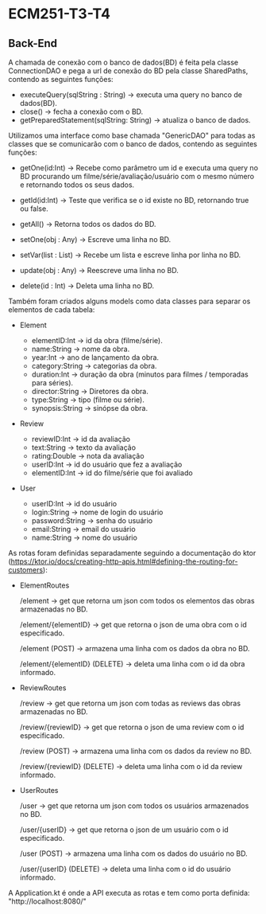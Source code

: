 # ECM251-T3-T4

## Back-End 

A chamada de conexão com o banco de dados(BD) é feita pela classe ConnectionDAO e pega a url de conexão do BD pela classe SharedPaths, contendo as seguintes funções:

* executeQuery(sqlString : String) → executa uma query no banco de dados(BD).
* close() → fecha a conexão com o BD.
* getPreparedStatement(sqlString: String) → atualiza o banco de dados.

Utilizamos uma interface como base chamada "GenericDAO" para todas as classes que se comunicarão com o banco de dados, contendo as seguintes funções: 

* getOne(id:Int) → Recebe como parâmetro um id e executa uma query no BD procurando um filme/série/avaliação/usuário com o mesmo número e retornando todos os seus dados.

* getId(id:Int) → Teste que verifica se o id existe no BD, retornando true ou false.

* getAll() → Retorna todos os dados do BD.

* setOne(obj : Any) → Escreve uma linha no BD.

* setVar(list : List<Any>) → Recebe um lista e escreve linha por linha no BD.

* update(obj : Any) → Reescreve uma linha no BD.

* delete(id : Int) → Deleta uma linha no BD.
  


Também foram criados alguns models como data classes para separar os elementos de cada tabela:
  
- Element
  * elementID:Int → id da obra (filme/série).
  * name:String → nome da obra.
  * year:Int → ano de lançamento da obra.
  * category:String → categorias da obra.
  * duration:Int → duração da obra (minutos para filmes / temporadas para séries).
  * director:String → Diretores da obra.
  * type:String → tipo (filme ou série).
  * synopsis:String → sinópse da obra.

- Review
  * reviewID:Int → id da avaliação
  * text:String → texto da avaliação
  * rating:Double → nota da avaliação
  * userID:Int → id do usuário que fez a avaliação
  * elementID:Int → id do filme/série que foi avaliado

- User
  * userID:Int → id do usuário
  * login:String → nome de login do usuário
  * password:String → senha do usuário
  * email:String → email do usuário
  * name:String → nome do usuário

As rotas foram definidas separadamente seguindo a documentação do ktor (https://ktor.io/docs/creating-http-apis.html#defining-the-routing-for-customers):
  
- ElementRoutes
  
  /element → get que retorna um json com todos os elementos das obras armazenadas no BD.
  
  /element/{elementID} → get que retorna o json de uma obra com o id especificado.
  
  /element (POST) → armazena uma linha com os dados da obra no BD.
  
  /element/{elementID} (DELETE) → deleta uma linha com o id da obra informado.

- ReviewRoutes
  
  /review → get que retorna um json com todas as reviews das obras armazenadas no BD.
  
  /review/{reviewID} → get que retorna o json de uma review com o id especificado.
  
  /review (POST) → armazena uma linha com os dados da review no BD.
  
  /review/{reviewID} (DELETE) → deleta uma linha com o id da review informado.
  
  
- UserRoutes
  
  /user → get que retorna um json com todos os usuários armazenados no BD.
  
  /user/{userID} → get que retorna o json de um usuário com o id especificado.
  
  /user (POST) → armazena uma linha com os dados do usuário no BD.
  
  /user/{userID} (DELETE) → deleta uma linha com o id do usuário informado.

A Application.kt é onde a API executa as rotas e tem como porta definida: "http://localhost:8080/"







